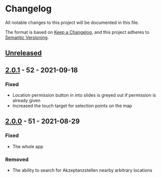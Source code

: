 # Changelog
All notable changes to this project will be documented in this file.

The format is based on [Keep a Changelog](https://keepachangelog.com/en/1.0.0/),
and this project adheres to [Semantic Versioning](https://semver.org/spec/v2.0.0.html).

## [Unreleased]

## [2.0.1] - 52 - 2021-09-18
### Fixed
- Location permission button in into slides is greyed out if permission is already given
- Increased the touch target for selection points on the map


## [2.0.0] - 51 - 2021-08-29
### Fixed
- The whole app
### Removed
- The ability to search for Akzeptanzstellen nearby arbitrary locations

[Unreleased]: https://github.com/olivierlacan/keep-a-changelog/compare/v2.0.1...HEAD
[2.0.1]: https://github.com/olivierlacan/keep-a-changelog/compare/v2.0.0...v2.0.1
[2.0.0]: https://github.com/olivierlacan/keep-a-changelog/releases/tag/v2.0.0


